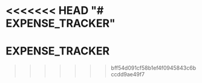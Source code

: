 <<<<<<< HEAD
"# EXPENSE_TRACKER" 
=======
# EXPENSE_TRACKER
>>>>>>> bff54d091cf58b1ef4f0945843c6bccdd9ae49f7
